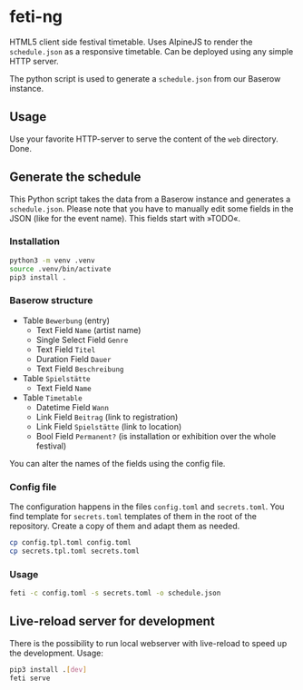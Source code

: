 # feti-ng

HTML5 client side festival timetable. Uses AlpineJS to render the `schedule.json` as a responsive timetable. Can be deployed using any simple HTTP server.

The python script is used to generate a `schedule.json` from our Baserow instance.


## Usage

Use your favorite HTTP-server to serve the content of the `web` directory. Done.


## Generate the schedule

This Python script takes the data from a Baserow instance and generates a `schedule.json`. Please note that you have to manually edit some fields in the JSON (like for the event name). This fields start with »TODO«.

### Installation

```bash
python3 -m venv .venv
source .venv/bin/activate
pip3 install .
```

### Baserow structure


- Table `Bewerbung` (entry)
    - Text Field `Name` (artist name)
    - Single Select Field `Genre`
    - Text Field `Titel`
    - Duration Field `Dauer`
    - Text Field `Beschreibung`
- Table `Spielstätte` 
    - Text Field `Name`
- Table `Timetable` 
    - Datetime Field `Wann`
    - Link Field `Beitrag` (link to registration)
    - Link Field `Spielstätte` (link to location)
    - Bool Field `Permanent?` (is installation or exhibition over the whole festival)

You can alter the names of the fields using the config file.


### Config file

The configuration happens in the files `config.toml` and `secrets.toml`. You find template for `secrets.toml` templates of them in the root of the repository. Create a copy of them and adapt them as needed.

```bash
cp config.tpl.toml config.toml
cp secrets.tpl.toml secrets.toml
```


### Usage 

```bash
feti -c config.toml -s secrets.toml -o schedule.json
```


## Live-reload server for development

There is the possibility to run local webserver with live-reload to speed up the development. Usage:

```bash
pip3 install .[dev]
feti serve
``` 